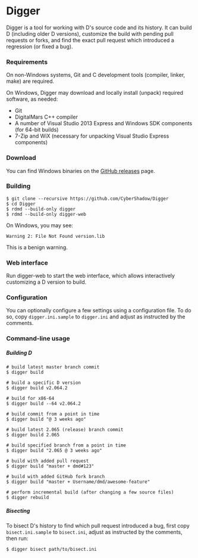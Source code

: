 # Digger

Digger is a tool for working with D's source code and its history.
It can build D (including older D versions), customize the build with pending pull requests or forks,
and find the exact pull request which introduced a regression (or fixed a bug).

### Requirements

On non-Windows systems, Git and C development tools (compiler, linker, make) are required.

On Windows, Digger may download and locally install (unpack) required software, as needed:

 - Git
 - DigitalMars C++ compiler
 - A number of Visual Studio 2013 Express and Windows SDK components (for 64-bit builds)
 - 7-Zip and WiX (necessary for unpacking Visual Studio Express components)

### Download

You can find Windows binaries on the [GitHub releases](https://github.com/CyberShadow/Digger/releases) page.

### Building

    $ git clone --recursive https://github.com/CyberShadow/Digger
    $ cd Digger
    $ rdmd --build-only digger
    $ rdmd --build-only digger-web

On Windows, you may see:

    Warning 2: File Not Found version.lib

This is a benign warning.

### Web interface

Run digger-web to start the web interface, which allows interactively customizing a D version to build.

### Configuration

You can optionally configure a few settings using a configuration file.
To do so, copy `digger.ini.sample` to `digger.ini` and adjust as instructed by the comments.

### Command-line usage

##### Building D

    # build latest master branch commit
    $ digger build

    # build a specific D version
    $ digger build v2.064.2

    # build for x86-64
    $ digger build --64 v2.064.2

    # build commit from a point in time
    $ digger build "@ 3 weeks ago"

    # build latest 2.065 (release) branch commit
    $ digger build 2.065

    # build specified branch from a point in time
    $ digger build "2.065 @ 3 weeks ago"

    # build with added pull request
    $ digger build "master + dmd#123"

    # build with added GitHub fork branch
    $ digger build "master + Username/dmd/awesome-feature"

    # perform incremental build (after changing a few source files)
    $ digger rebuild

##### Bisecting

To bisect D's history to find which pull request introduced a bug, first copy `bisect.ini.sample` to `bisect.ini`, adjust as instructed by the comments, then run:

    $ digger bisect path/to/bisect.ini

